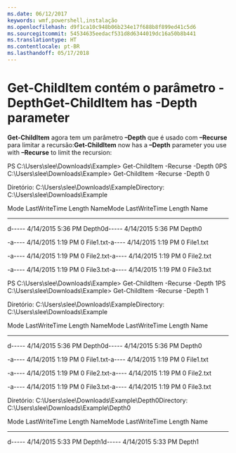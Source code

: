 ```yaml
---
ms.date: 06/12/2017
keywords: wmf,powershell,instalação
ms.openlocfilehash: d9f1ca10c948b06b234e17f688b8f899ed41c5d6
ms.sourcegitcommit: 54534635eedacf531d8d6344019dc16a50b8b441
ms.translationtype: HT
ms.contentlocale: pt-BR
ms.lasthandoff: 05/17/2018
---
```

# <a name="get-childitem-has--depth-parameter"></a><span data-ttu-id="ff533-102">Get-ChildItem contém o parâmetro -Depth</span><span class="sxs-lookup"><span data-stu-id="ff533-102">Get-ChildItem has -Depth parameter</span></span>
<span data-ttu-id="ff533-103">**Get-ChildItem** agora tem um parâmetro **–Depth** que é usado com **–Recurse** para limitar a recursão:</span><span class="sxs-lookup"><span data-stu-id="ff533-103">**Get-ChildItem** now has a **–Depth** parameter you use with **–Recurse** to limit the recursion:</span></span>

<span data-ttu-id="ff533-104">PS C:\\Users\\slee\\Downloads\\Example&gt; Get-ChildItem -Recurse -Depth 0</span><span class="sxs-lookup"><span data-stu-id="ff533-104">PS C:\\Users\\slee\\Downloads\\Example&gt; Get-ChildItem -Recurse -Depth 0</span></span>

<span data-ttu-id="ff533-105">Diretório: C:\\Users\\slee\\Downloads\\Example</span><span class="sxs-lookup"><span data-stu-id="ff533-105">Directory: C:\\Users\\slee\\Downloads\\Example</span></span>

<span data-ttu-id="ff533-106">Mode LastWriteTime Length Name</span><span class="sxs-lookup"><span data-stu-id="ff533-106">Mode LastWriteTime Length Name</span></span>

---- ------------- ------ ----

<span data-ttu-id="ff533-107">d----- 4/14/2015 5:36 PM Depth0</span><span class="sxs-lookup"><span data-stu-id="ff533-107">d----- 4/14/2015 5:36 PM Depth0</span></span>

<span data-ttu-id="ff533-108">-a---- 4/14/2015 1:19 PM 0 File1.txt</span><span class="sxs-lookup"><span data-stu-id="ff533-108">-a---- 4/14/2015 1:19 PM 0 File1.txt</span></span>

<span data-ttu-id="ff533-109">-a---- 4/14/2015 1:19 PM 0 File2.txt</span><span class="sxs-lookup"><span data-stu-id="ff533-109">-a---- 4/14/2015 1:19 PM 0 File2.txt</span></span>

<span data-ttu-id="ff533-110">-a---- 4/14/2015 1:19 PM 0 File3.txt</span><span class="sxs-lookup"><span data-stu-id="ff533-110">-a---- 4/14/2015 1:19 PM 0 File3.txt</span></span>

<span data-ttu-id="ff533-111">PS C:\\Users\\slee\\Downloads\\Example&gt; Get-ChildItem -Recurse -Depth 1</span><span class="sxs-lookup"><span data-stu-id="ff533-111">PS C:\\Users\\slee\\Downloads\\Example&gt; Get-ChildItem -Recurse -Depth 1</span></span>

<span data-ttu-id="ff533-112">Diretório: C:\\Users\\slee\\Downloads\\Example</span><span class="sxs-lookup"><span data-stu-id="ff533-112">Directory: C:\\Users\\slee\\Downloads\\Example</span></span>

<span data-ttu-id="ff533-113">Mode LastWriteTime Length Name</span><span class="sxs-lookup"><span data-stu-id="ff533-113">Mode LastWriteTime Length Name</span></span>

---- ------------- ------ ----

<span data-ttu-id="ff533-114">d----- 4/14/2015 5:36 PM Depth0</span><span class="sxs-lookup"><span data-stu-id="ff533-114">d----- 4/14/2015 5:36 PM Depth0</span></span>

<span data-ttu-id="ff533-115">-a---- 4/14/2015 1:19 PM 0 File1.txt</span><span class="sxs-lookup"><span data-stu-id="ff533-115">-a---- 4/14/2015 1:19 PM 0 File1.txt</span></span>

<span data-ttu-id="ff533-116">-a---- 4/14/2015 1:19 PM 0 File2.txt</span><span class="sxs-lookup"><span data-stu-id="ff533-116">-a---- 4/14/2015 1:19 PM 0 File2.txt</span></span>

<span data-ttu-id="ff533-117">-a---- 4/14/2015 1:19 PM 0 File3.txt</span><span class="sxs-lookup"><span data-stu-id="ff533-117">-a---- 4/14/2015 1:19 PM 0 File3.txt</span></span>

<span data-ttu-id="ff533-118">Diretório: C:\\Users\\slee\\Downloads\\Example\\Depth0</span><span class="sxs-lookup"><span data-stu-id="ff533-118">Directory: C:\\Users\\slee\\Downloads\\Example\\Depth0</span></span>

<span data-ttu-id="ff533-119">Mode LastWriteTime Length Name</span><span class="sxs-lookup"><span data-stu-id="ff533-119">Mode LastWriteTime Length Name</span></span>

---- ------------- ------ ----

<span data-ttu-id="ff533-120">d----- 4/14/2015 5:33 PM Depth1</span><span class="sxs-lookup"><span data-stu-id="ff533-120">d----- 4/14/2015 5:33 PM Depth1</span></span>
